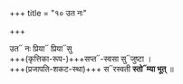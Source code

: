 +++
title = "१० उत नः"

+++

उत᳓ नः प्रिया᳓ प्रिया᳓सु  
+++(कृत्तिका-रूप-)+++सप्त᳓-स्वसा सु᳓जुष्टा ।  
+++(प्रजापति-शकट-स्था)+++ स᳓रस्वती **स्तो᳓म्या भूत्** ॥
